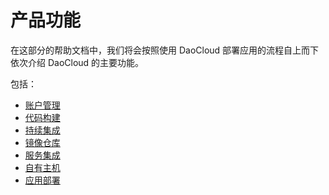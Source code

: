 # 产品功能

在这部分的帮助文档中，我们将会按照使用 DaoCloud 部署应用的流程自上而下依次介绍 DaoCloud 的主要功能。

包括：

* [账户管理](profiles/README.md)
* [代码构建](build-flows.md)
* [持续集成](continuous-integration/README.md)
* [镜像仓库](packages.md)
* [服务集成](services.md)
* [自有主机](runtimes/README.md)
* [应用部署](deployment.md)
